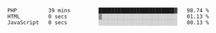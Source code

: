 
<!--START_SECTION:waka-->

```text
PHP          39 mins         ████████████████████████▓   98.74 %
HTML         0 secs          ▒░░░░░░░░░░░░░░░░░░░░░░░░   01.13 %
JavaScript   0 secs          ░░░░░░░░░░░░░░░░░░░░░░░░░   00.13 %
```

<!--END_SECTION:waka-->
